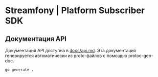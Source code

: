 # Streamfony | Platform Subscriber SDK

## Документация API

Документация API доступна в [docs/api.md](docs/api.md). Эта документация генерируется автоматически из proto-файлов с помощью protoc-gen-doc.

```bash
go generate .
```
